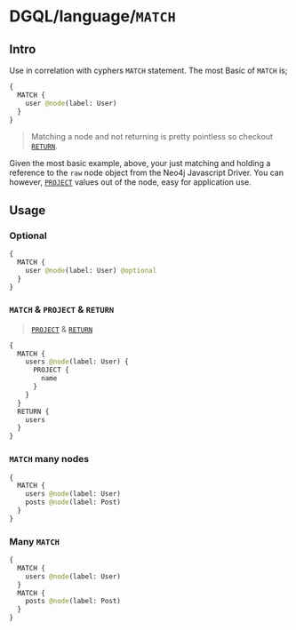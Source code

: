 # DGQL/language/`MATCH`

## Intro

Use in correlation with cyphers `MATCH` statement. The most Basic of `MATCH` is;

```graphql
{
  MATCH {
    user @node(label: User)
  }
}
```

> Matching a node and not returning is pretty pointless so checkout [`RETURN`](./return.md).

Given the most basic example, above, your just matching and holding a reference to the `raw` node object from the Neo4j Javascript Driver. You can however, [`PROJECT`](./project.md) values out of the node, easy for application use.

## Usage

### Optional

```graphql
{
  MATCH {
    user @node(label: User) @optional
  }
}
```

### `MATCH` & `PROJECT` & `RETURN`

> [`PROJECT`](./project.md) & [`RETURN`](./return.md)

```graphql
{
  MATCH {
    users @node(label: User) {
      PROJECT {
        name
      }
    }
  }
  RETURN {
    users
  }
}
```

### `MATCH` many nodes

```graphql
{
  MATCH {
    users @node(label: User)
    posts @node(label: Post)
  }
}
```

### Many `MATCH`

```graphql
{
  MATCH {
    users @node(label: User)
  }
  MATCH {
    posts @node(label: Post)
  }
}
```
